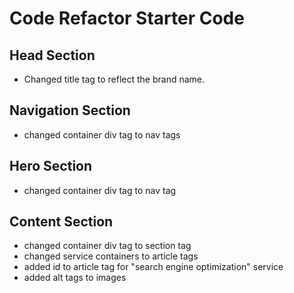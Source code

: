 # Code Refactor Starter Code

## Head Section
- Changed title tag to reflect the brand name. 

## Navigation Section
- changed container div tag to nav tags

## Hero Section
- changed container div tag to nav tag

## Content Section
- changed container div tag to section tag
- changed service containers to article tags
- added id to article tag for "search engine optimization" service
- added alt tags to images